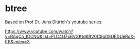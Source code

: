 # btree

Based on Prof Dr. Jens Dittrich's youtube series:

https://www.youtube.com/watch?v=RAgCa_IDCNQ&list=PLC4UZxBVGKtdKBV0C9oD9UEDUeRoX-IfK&index=3